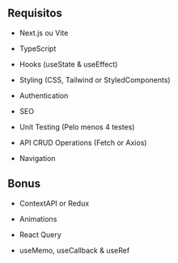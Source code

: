 ## Requisitos

- Next.js ou Vite

- TypeScript

- Hooks (useState & useEffect)

- Styling (CSS, Tailwind or StyledComponents)

- Authentication

- SEO

- Unit Testing (Pelo menos 4 testes)

- API CRUD Operations (Fetch or Axios)

- Navigation

## Bonus

- ContextAPI or Redux

- Animations

- React Query

- useMemo, useCallback & useRef
